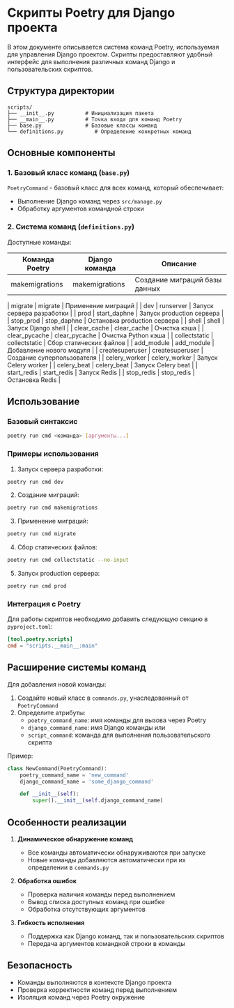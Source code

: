 # Скрипты Poetry для Django проекта

В этом документе описывается система команд Poetry, используемая для управления Django проектом. Скрипты предоставляют удобный интерфейс для выполнения различных команд Django и пользовательских скриптов.

## Структура директории

```
scripts/
├── __init__.py          # Инициализация пакета
├── __main__.py          # Точка входа для команд Poetry
├── base.py              # Базовые классы команд
└── definitions.py          # Определение конкретных команд
```

## Основные компоненты

### 1. Базовый класс команд (`base.py`)

`PoetryCommand` - базовый класс для всех команд, который обеспечивает:
- Выполнение Django команд через `src/manage.py`
- Обработку аргументов командной строки

### 2. Система команд (`definitions.py`)

Доступные команды:

| Команда Poetry | Django команда | Описание |
|---------------|----------------|-----------|
| makemigrations | makemigrations | Создание миграций базы данных |

| migrate | migrate | Применение миграций |
| dev | runserver | Запуск сервера разработки |
| prod | start_daphne | Запуск production сервера |
| stop_prod | stop_daphne | Остановка production сервера |
| shell | shell | Запуск Django shell |
| clear_cache | clear_cache | Очистка кэша |
| clear_pycache | clear_pycache | Очистка Python кэша |
| collectstatic | collectstatic | Сбор статических файлов |
| add_module | add_module | Добавление нового модуля |
| createsuperuser | createsuperuser | Создание суперпользователя |
| celery_worker | celery_worker | Запуск Celery worker |
| celery_beat | celery_beat | Запуск Celery beat |
| start_redis | start_redis | Запуск Redis |
| stop_redis | stop_redis | Остановка Redis |



## Использование

### Базовый синтаксис

```bash
poetry run cmd <команда> [аргументы...]
```

### Примеры использования

1. Запуск сервера разработки:
```bash
poetry run cmd dev
```

2. Создание миграций:
```bash
poetry run cmd makemigrations
```

3. Применение миграций:
```bash
poetry run cmd migrate
```

4. Сбор статических файлов:
```bash
poetry run cmd collectstatic --no-input
```

5. Запуск production сервера:
```bash
poetry run cmd prod
```

### Интеграция с Poetry

Для работы скриптов необходимо добавить следующую секцию в `pyproject.toml`:

```toml
[tool.poetry.scripts]
cmd = "scripts.__main__:main"
```

## Расширение системы команд

Для добавления новой команды:

1. Создайте новый класс в `commands.py`, унаследованный от `PoetryCommand`
2. Определите атрибуты:
   - `poetry_command_name`: имя команды для вызова через Poetry
   - `django_command_name`: имя Django команды или
   - `script_command`: команда для выполнения пользовательского скрипта

Пример:
```python
class NewCommand(PoetryCommand):
    poetry_command_name = 'new_command'
    django_command_name = 'some_django_command'

    def __init__(self):
        super().__init__(self.django_command_name)
```

## Особенности реализации

1. **Динамическое обнаружение команд**
   - Все команды автоматически обнаруживаются при запуске
   - Новые команды добавляются автоматически при их определении в `commands.py`

2. **Обработка ошибок**
   - Проверка наличия команды перед выполнением
   - Вывод списка доступных команд при ошибке
   - Обработка отсутствующих аргументов

3. **Гибкость исполнения**
   - Поддержка как Django команд, так и пользовательских скриптов
   - Передача аргументов командной строки в команды

## Безопасность

- Команды выполняются в контексте Django проекта
- Проверка корректности команд перед выполнением
- Изоляция команд через Poetry окружение